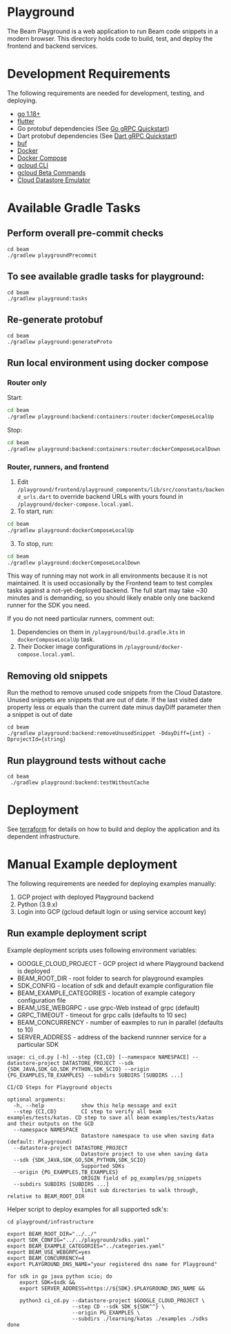 <!--
    Licensed to the Apache Software Foundation (ASF) under one
    or more contributor license agreements.  See the NOTICE file
    distributed with this work for additional information
    regarding copyright ownership.  The ASF licenses this file
    to you under the Apache License, Version 2.0 (the
    "License"); you may not use this file except in compliance
    with the License.  You may obtain a copy of the License at

      http://www.apache.org/licenses/LICENSE-2.0

    Unless required by applicable law or agreed to in writing,
    software distributed under the License is distributed on an
    "AS IS" BASIS, WITHOUT WARRANTIES OR CONDITIONS OF ANY
    KIND, either express or implied.  See the License for the
    specific language governing permissions and limitations
    under the License.
-->

# Playground

The Beam Playground is a web application to run Beam code snippets in a modern browser. This directory holds code to
build, test, and deploy the frontend and backend services.

# Development Requirements

The following requirements are needed for development, testing, and deploying.

- [go 1.18+](https://golang.org)
- [flutter](https://flutter.dev/)
- Go protobuf dependencies (See [Go gRPC Quickstart](https://grpc.io/docs/languages/go/quickstart/))
- Dart protobuf dependencies (See [Dart gRPC Quickstart](https://grpc.io/docs/languages/dart/))
- [buf](https://docs.buf.build/installation)
- [Docker](https://docs.docker.com/desktop/)
- [Docker Compose](https://docs.docker.com/compose/install/)
- [gcloud CLI](https://cloud.google.com/sdk/docs/install)
- [gcloud Beta Commands](https://cloud.google.com/sdk/gcloud/reference/components/install)
- [Cloud Datastore Emulator](https://cloud.google.com/sdk/gcloud/reference/components/install)

# Available Gradle Tasks

## Perform overall pre-commit checks

```
cd beam
./gradlew playgroundPrecommit
```

## To see available gradle tasks for playground:

```
cd beam
./gradlew playground:tasks
```

## Re-generate protobuf

```
cd beam
./gradlew playground:generateProto
```

## Run local environment using docker compose

### Router only

Start:

```bash
cd beam
./gradlew playground:backend:containers:router:dockerComposeLocalUp
```

Stop:

```bash
cd beam
./gradlew playground:backend:containers:router:dockerComposeLocalDown
```

### Router, runners, and frontend

1. Edit `/playground/frontend/playground_components/lib/src/constants/backend_urls.dart`
to override backend URLs with yours found in `/playground/docker-compose.local.yaml`.
2. To start, run:

```bash
cd beam
./gradlew playground:dockerComposeLocalUp
```

3. To stop, run:

```bash
cd beam
./gradlew playground:dockerComposeLocalDown
```

This way of running may not work in all environments because it is not maintained.
It is used occasionally by the Frontend team to test complex tasks against
a not-yet-deployed backend.
The full start may take ~30 minutes and is demanding, so you should likely enable
only one backend runner for the SDK you need.

If you do not need particular runners, comment out:
1. Dependencies on them in `/playground/build.gradle.kts` in `dockerComposeLocalUp` task.
2. Their Docker image configurations in `/playground/docker-compose.local.yaml`.

## Removing old snippets

Run the method to remove unused code snippets from the Cloud Datastore. Unused snippets are snippets that are out of date. If the last visited date property less or equals than the current date minus dayDiff parameter then a snippet is out of date

```
cd beam
./gradlew playground:backend:removeUnusedSnippet -DdayDiff={int} -DprojectId={string}
```

## Run playground tests without cache

```
cd beam
 ./gradlew playground:backend:testWithoutCache
```

# Deployment

See [terraform](./terraform/README.md) for details on how to build and deploy
the application and its dependent infrastructure.

# Manual Example deployment

The following requirements are needed for deploying examples manually:

1. GCP project with deployed Playground backend
2. Python (3.9.x)
3. Login into GCP (gcloud default login or using service account key)

## Run example deployment script
Example deployment scripts uses following environment variables:

- GOOGLE_CLOUD_PROJECT    - GCP project id where Playground backend is deployed
- BEAM_ROOT_DIR           - root folder to search for playground examples
- SDK_CONFIG              - location of sdk and default example configuration file
- BEAM_EXAMPLE_CATEGORIES - location of example category configuration file
- BEAM_USE_WEBGRPC        - use grpc-Web instead of grpc (default)
- GRPC_TIMEOUT            - timeout for grpc calls (defaults to 10 sec)
- BEAM_CONCURRENCY        - number of eaxmples to run in parallel (defaults to 10)
- SERVER_ADDRESS          - address of the backend runnner service for a particular SDK

```
usage: ci_cd.py [-h] --step {CI,CD} [--namespace NAMESPACE] --datastore-project DATASTORE_PROJECT --sdk {SDK_JAVA,SDK_GO,SDK_PYTHON,SDK_SCIO} --origin {PG_EXAMPLES,TB_EXAMPLES} --subdirs SUBDIRS [SUBDIRS ...]

CI/CD Steps for Playground objects

optional arguments:
  -h, --help            show this help message and exit
  --step {CI,CD}        CI step to verify all beam examples/tests/katas. CD step to save all beam examples/tests/katas and their outputs on the GCD
  --namespace NAMESPACE
                        Datastore namespace to use when saving data (default: Playground)
  --datastore-project DATASTORE_PROJECT
                        Datastore project to use when saving data
  --sdk {SDK_JAVA,SDK_GO,SDK_PYTHON,SDK_SCIO}
                        Supported SDKs
  --origin {PG_EXAMPLES,TB_EXAMPLES}
                        ORIGIN field of pg_examples/pg_snippets
  --subdirs SUBDIRS [SUBDIRS ...]
                        limit sub directories to walk through, relative to BEAM_ROOT_DIR
```

Helper script to deploy examples for all supported sdk's:

```shell
cd playground/infrastructure

export BEAM_ROOT_DIR="../../"
export SDK_CONFIG="../../playground/sdks.yaml"
export BEAM_EXAMPLE_CATEGORIES="../categories.yaml"
export BEAM_USE_WEBGRPC=yes
export BEAM_CONCURRENCY=4
export PLAYGROUND_DNS_NAME="your registered dns name for Playground"

for sdk in go java python scio; do
    export SDK=$sdk &&
    export SERVER_ADDRESS=https://${SDK}.$PLAYGROUND_DNS_NAME &&

    python3 ci_cd.py --datastore-project $GOOGLE_CLOUD_PROJECT \
                     --step CD --sdk SDK_${SDK^^} \
                     --origin PG_EXAMPLES \
                     --subdirs ./learning/katas ./examples ./sdks
done
```
